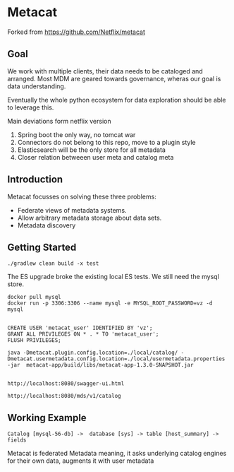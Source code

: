 # Metacat

Forked from https://github.com/Netflix/metacat

## Goal 
We work with multiple clients, their data needs to be cataloged and arranged. Most MDM are geared towards governance, wheras our goal is data understanding.

Eventually the whole python ecosystem for data exploration should be able to leverage this. 


Main deviations form netflix version
1. Spring boot the only way, no tomcat war
1. Connectors do not belong to this repo, move to a plugin style
1. Elasticsearch will be the only store for all metadata
1. Closer relation betweeen user meta and catalog meta

## Introduction

Metacat focusses on solving these three problems:

* Federate views of metadata systems.
* Allow arbitrary metadata storage about data sets.
* Metadata discovery

## Getting Started

```
./gradlew clean build -x test
```
The ES upgrade broke the existing local ES tests. We still need the mysql store.

```
docker pull mysql
docker run -p 3306:3306 --name mysql -e MYSQL_ROOT_PASSWORD=vz -d mysql


CREATE USER 'metacat_user' IDENTIFIED BY 'vz';
GRANT ALL PRIVILEGES ON * . * TO 'metacat_user';
FLUSH PRIVILEGES;

java -Dmetacat.plugin.config.location=./local/catalog/ -Dmetacat.usermetadata.config.location=./local/usermetadata.properties -jar  metacat-app/build/libs/metacat-app-1.3.0-SNAPSHOT.jar


http://localhost:8080/swagger-ui.html

http://localhost:8080/mds/v1/catalog

```

## Working Example
```
Catalog [mysql-56-db] ->  database [sys] -> table [host_summary] -> fields 
```

Metacat is federated Metadata meaning, it asks underlying catalog engines for their own data, augments it with user metadata
